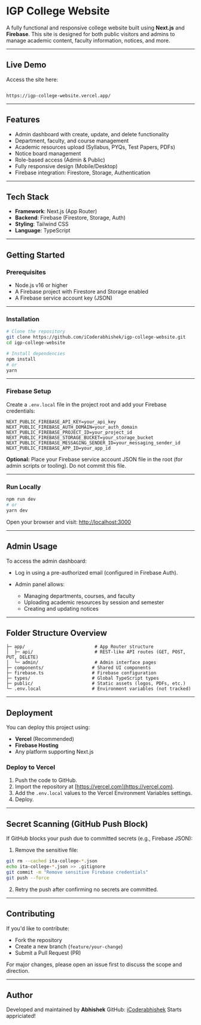 
# IGP College Website

A fully functional and responsive college website built using **Next.js** and **Firebase**. This site is designed for both public visitors and admins to manage academic content, faculty information, notices, and more.

---

## Live Demo

Access the site here:

```

https://igp-college-website.vercel.app/
```

---

## Features

- Admin dashboard with create, update, and delete functionality
- Department, faculty, and course management
- Academic resources upload (Syllabus, PYQs, Test Papers, PDFs)
- Notice board management
- Role-based access (Admin & Public)
- Fully responsive design (Mobile/Desktop)
- Firebase integration: Firestore, Storage, Authentication

---

## Tech Stack

- **Framework**: Next.js (App Router)
- **Backend**: Firebase (Firestore, Storage, Auth)
- **Styling**: Tailwind CSS
- **Language**: TypeScript

---

## Getting Started

### Prerequisites

- Node.js v16 or higher
- A Firebase project with Firestore and Storage enabled
- A Firebase service account key (JSON)

---

### Installation

```bash
# Clone the repository
git clone https://github.com/iCoderabhishek/igp-college-website.git
cd igp-college-website

# Install dependencies
npm install
# or
yarn
````

---

### Firebase Setup

Create a `.env.local` file in the project root and add your Firebase credentials:

```env
NEXT_PUBLIC_FIREBASE_API_KEY=your_api_key
NEXT_PUBLIC_FIREBASE_AUTH_DOMAIN=your_auth_domain
NEXT_PUBLIC_FIREBASE_PROJECT_ID=your_project_id
NEXT_PUBLIC_FIREBASE_STORAGE_BUCKET=your_storage_bucket
NEXT_PUBLIC_FIREBASE_MESSAGING_SENDER_ID=your_messaging_sender_id
NEXT_PUBLIC_FIREBASE_APP_ID=your_app_id
```

**Optional:** Place your Firebase service account JSON file in the root (for admin scripts or tooling). Do not commit this file.

---

### Run Locally

```bash
npm run dev
# or
yarn dev
```

Open your browser and visit:
[http://localhost:3000](http://localhost:3000)

---

## Admin Usage

To access the admin dashboard:

* Log in using a pre-authorized email (configured in Firebase Auth).
* Admin panel allows:

  * Managing departments, courses, and faculty
  * Uploading academic resources by session and semester
  * Creating and updating notices

---

## Folder Structure Overview

```
├─ app/                          # App Router structure
│  ├─ api/                       # REST-like API routes (GET, POST, PUT, DELETE)
│  └─ admin/                     # Admin interface pages
├─ components/                  # Shared UI components
├─ firebase.ts                  # Firebase configuration
├─ types/                       # Global TypeScript types
├─ public/                      # Static assets (logos, PDFs, etc.)
└─ .env.local                   # Environment variables (not tracked)
```

---

## Deployment

You can deploy this project using:

* **Vercel** (Recommended)
* **Firebase Hosting**
* Any platform supporting Next.js

### Deploy to Vercel

1. Push the code to GitHub.
2. Import the repository at [https://vercel.com](https://vercel.com).
3. Add the `.env.local` values to the Vercel Environment Variables settings.
4. Deploy.

---

## Secret Scanning (GitHub Push Block)

If GitHub blocks your push due to committed secrets (e.g., Firebase JSON):

1. Remove the sensitive file:

```bash
git rm --cached ita-college-*.json
echo ita-college-*.json >> .gitignore
git commit -m "Remove sensitive Firebase credentials"
git push --force
```

2. Retry the push after confirming no secrets are committed.

---

## Contributing

If you'd like to contribute:

* Fork the repository
* Create a new branch (`feature/your-change`)
* Submit a Pull Request (PR)

For major changes, please open an issue first to discuss the scope and direction.

---

## Author

Developed and maintained by **Abhishek**
GitHub: [iCoderabhishek](https://github.com/iCoderabhishek)
Starts appriciated!
